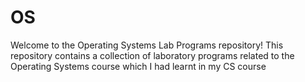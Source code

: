 # OS
Welcome to the Operating Systems Lab Programs repository! This repository contains a collection of laboratory programs related to the Operating Systems course which I had learnt in my CS course
